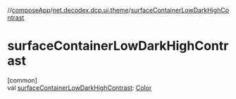 //[composeApp](../../index.md)/[net.decodex.dcp.ui.theme](index.md)/[surfaceContainerLowDarkHighContrast](surface-container-low-dark-high-contrast.md)

# surfaceContainerLowDarkHighContrast

[common]\
val [surfaceContainerLowDarkHighContrast](surface-container-low-dark-high-contrast.md): [Color](https://developer.android.com/reference/kotlin/androidx/compose/ui/graphics/Color.html)
